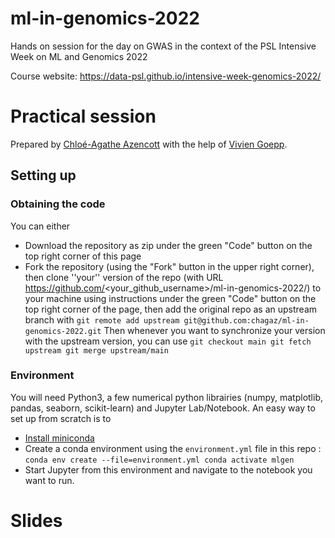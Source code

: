 # ml-in-genomics-2022
Hands on session for the day on GWAS in the context of the PSL Intensive Week on ML and Genomics 2022

Course website: https://data-psl.github.io/intensive-week-genomics-2022/

# Practical session
Prepared by [Chloé-Agathe Azencott](https://github.com/chagaz) with the help of [Vivien Goepp](https://github.com/vgoepp).
## Setting up
### Obtaining the code
You can either
* Download the repository as zip under the green "Code" button on the top right corner of this page
* Fork the repository (using the "Fork" button in the upper right corner), then clone ''your'' version of the repo (with URL https://github.com/<your_github_username>/ml-in-genomics-2022/) to your machine using instructions under the  green "Code" button on the top right corner of the page, then add the original repo as an upstream branch with ``git remote add upstream git@github.com:chagaz/ml-in-genomics-2022.git``
Then whenever you want to synchronize your version with the upstream version, you can use 
``git checkout main
git fetch upstream
git merge upstream/main``

### Environment
You will need Python3, a few numerical python librairies (numpy, matplotlib, pandas, seaborn, scikit-learn) and Jupyter Lab/Notebook. An easy way to set up from scratch is to 
* [Install miniconda](https://github.com/goepp/ml-in-genomics-2021/blob/master/miniconda)
* Create a conda environment using the `environment.yml` file in this repo : 
``conda env create --file=environment.yml
conda activate mlgen``
* Start Jupyter from this environment and navigate to the notebook you want to run.



# Slides
